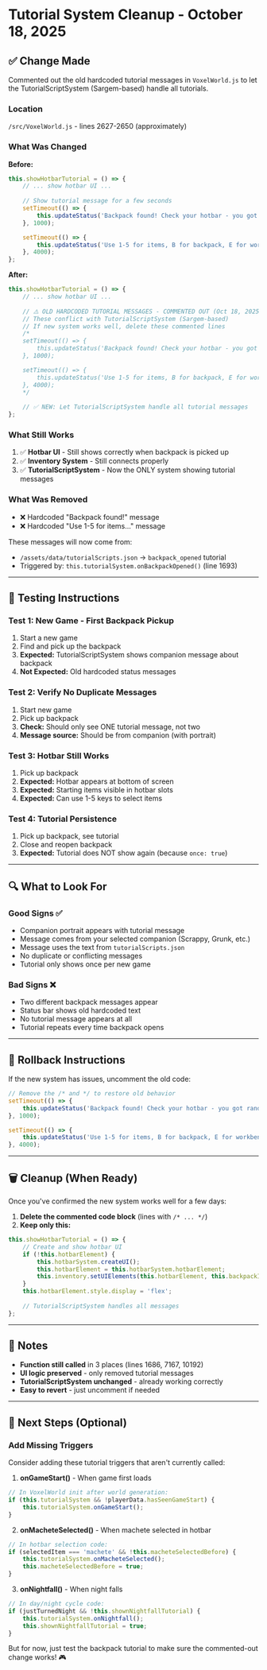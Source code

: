 # Tutorial System Cleanup - October 18, 2025

## ✅ Change Made

Commented out the old hardcoded tutorial messages in `VoxelWorld.js` to let the TutorialScriptSystem (Sargem-based) handle all tutorials.

### Location
`/src/VoxelWorld.js` - lines 2627-2650 (approximately)

### What Was Changed

**Before:**
```javascript
this.showHotbarTutorial = () => {
    // ... show hotbar UI ...
    
    // Show tutorial message for a few seconds
    setTimeout(() => {
        this.updateStatus('Backpack found! Check your hotbar - you got random starting supplies!');
    }, 1000);

    setTimeout(() => {
        this.updateStatus('Use 1-5 for items, B for backpack, E for workbench!');
    }, 4000);
};
```

**After:**
```javascript
this.showHotbarTutorial = () => {
    // ... show hotbar UI ...
    
    // ⚠️ OLD HARDCODED TUTORIAL MESSAGES - COMMENTED OUT (Oct 18, 2025)
    // These conflict with TutorialScriptSystem (Sargem-based)
    // If new system works well, delete these commented lines
    /*
    setTimeout(() => {
        this.updateStatus('Backpack found! Check your hotbar - you got random starting supplies!');
    }, 1000);

    setTimeout(() => {
        this.updateStatus('Use 1-5 for items, B for backpack, E for workbench!');
    }, 4000);
    */
    
    // ✅ NEW: Let TutorialScriptSystem handle all tutorial messages
};
```

### What Still Works

1. ✅ **Hotbar UI** - Still shows correctly when backpack is picked up
2. ✅ **Inventory System** - Still connects properly
3. ✅ **TutorialScriptSystem** - Now the ONLY system showing tutorial messages

### What Was Removed

- ❌ Hardcoded "Backpack found!" message
- ❌ Hardcoded "Use 1-5 for items..." message

These messages will now come from:
- `/assets/data/tutorialScripts.json` → `backpack_opened` tutorial
- Triggered by: `this.tutorialSystem.onBackpackOpened()` (line 1693)

---

## 🧪 Testing Instructions

### Test 1: New Game - First Backpack Pickup
1. Start a new game
2. Find and pick up the backpack
3. **Expected:** TutorialScriptSystem shows companion message about backpack
4. **Not Expected:** Old hardcoded status messages

### Test 2: Verify No Duplicate Messages
1. Start new game
2. Pick up backpack
3. **Check:** Should only see ONE tutorial message, not two
4. **Message source:** Should be from companion (with portrait)

### Test 3: Hotbar Still Works
1. Pick up backpack
2. **Expected:** Hotbar appears at bottom of screen
3. **Expected:** Starting items visible in hotbar slots
4. **Expected:** Can use 1-5 keys to select items

### Test 4: Tutorial Persistence
1. Pick up backpack, see tutorial
2. Close and reopen backpack
3. **Expected:** Tutorial does NOT show again (because `once: true`)

---

## 🔍 What to Look For

### Good Signs ✅
- Companion portrait appears with tutorial message
- Message comes from your selected companion (Scrappy, Grunk, etc.)
- Message uses the text from `tutorialScripts.json`
- No duplicate or conflicting messages
- Tutorial only shows once per new game

### Bad Signs ❌
- Two different backpack messages appear
- Status bar shows old hardcoded text
- No tutorial message appears at all
- Tutorial repeats every time backpack opens

---

## 🔧 Rollback Instructions

If the new system has issues, uncomment the old code:

```javascript
// Remove the /* and */ to restore old behavior
setTimeout(() => {
    this.updateStatus('Backpack found! Check your hotbar - you got random starting supplies!');
}, 1000);

setTimeout(() => {
    this.updateStatus('Use 1-5 for items, B for backpack, E for workbench!');
}, 4000);
```

---

## 🗑️ Cleanup (When Ready)

Once you've confirmed the new system works well for a few days:

1. **Delete the commented code block** (lines with `/* ... */`)
2. **Keep only this:**
```javascript
this.showHotbarTutorial = () => {
    // Create and show hotbar UI
    if (!this.hotbarElement) {
        this.hotbarSystem.createUI();
        this.hotbarElement = this.hotbarSystem.hotbarElement;
        this.inventory.setUIElements(this.hotbarElement, this.backpackInventoryElement);
    }
    this.hotbarElement.style.display = 'flex';
    
    // TutorialScriptSystem handles all messages
};
```

---

## 📝 Notes

- **Function still called** in 3 places (lines 1686, 7167, 10192)
- **UI logic preserved** - only removed tutorial messages
- **TutorialScriptSystem unchanged** - already working correctly
- **Easy to revert** - just uncomment if needed

---

## 🎯 Next Steps (Optional)

### Add Missing Triggers

Consider adding these tutorial triggers that aren't currently called:

1. **onGameStart()** - When game first loads
```javascript
// In VoxelWorld init after world generation:
if (this.tutorialSystem && !playerData.hasSeenGameStart) {
    this.tutorialSystem.onGameStart();
}
```

2. **onMacheteSelected()** - When machete selected in hotbar
```javascript
// In hotbar selection code:
if (selectedItem === 'machete' && !this.macheteSelectedBefore) {
    this.tutorialSystem.onMacheteSelected();
    this.macheteSelectedBefore = true;
}
```

3. **onNightfall()** - When night falls
```javascript
// In day/night cycle code:
if (justTurnedNight && !this.shownNightfallTutorial) {
    this.tutorialSystem.onNightfall();
    this.shownNightfallTutorial = true;
}
```

But for now, just test the backpack tutorial to make sure the commented-out change works! 🎮
